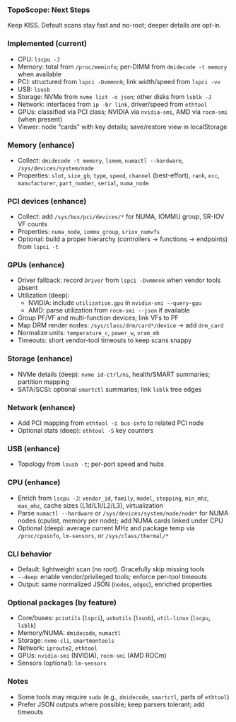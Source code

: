 ### TopoScope: Next Steps

Keep KISS. Default scans stay fast and no-root; deeper details are opt-in.

### Implemented (current)
- CPU: `lscpu -J`
- Memory: total from `/proc/meminfo`; per-DIMM from `dmidecode -t memory` when available
- PCI: structured from `lspci -Dvmmnnk`; link width/speed from `lspci -vv`
- USB: `lsusb`
- Storage: NVMe from `nvme list -o json`; other disks from `lsblk -J`
- Network: interfaces from `ip -br link`, driver/speed from `ethtool`
- GPUs: classified via PCI class; NVIDIA via `nvidia-smi`, AMD via `rocm-smi` (when present)
- Viewer: node “cards” with key details; save/restore view in localStorage

### Memory (enhance)
- Collect: `dmidecode -t memory`, `lsmem`, `numactl --hardware`, `/sys/devices/system/node`
- Properties: `slot`, `size_gb`, `type`, `speed`, `channel` (best-effort), `rank`, `ecc`, `manufacturer`, `part_number`, `serial`, `numa_node`

### PCI devices (enhance)
- Collect: add `/sys/bus/pci/devices/*` for NUMA, IOMMU group, SR-IOV VF counts
- Properties: `numa_node`, `iommu_group`, `sriov_numvfs`
- Optional: build a proper hierarchy (controllers → functions → endpoints) from `lspci -t`

### GPUs (enhance)
- Driver fallback: record `Driver` from `lspci -Dvmmnnk` when vendor tools absent
- Utilization (deep):
  - NVIDIA: include `utilization.gpu` in `nvidia-smi --query-gpu`
  - AMD: parse utilization from `rocm-smi --json` if available
- Group PF/VF and multi-function devices; link VFs to PF
- Map DRM render nodes: `/sys/class/drm/card*/device` → add `drm_card`
- Normalize units: `temperature_c`, `power_w`, `vram_mb`
- Timeouts: short vendor-tool timeouts to keep scans snappy

### Storage (enhance)
- NVMe details (deep): `nvme id-ctrl/ns`, health/SMART summaries; partition mapping
- SATA/SCSI: optional `smartctl` summaries; link `lsblk` tree edges

### Network (enhance)
- Add PCI mapping from `ethtool -i bus-info` to related PCI node
- Optional stats (deep): `ethtool -S` key counters

### USB (enhance)
- Topology from `lsusb -t`; per-port speed and hubs

### CPU (enhance)
- Enrich from `lscpu -J`: `vendor_id`, `family`, `model`, `stepping`, `min_mhz`, `max_mhz`, cache sizes (L1d/L1i/L2/L3), virtualization
- Parse `numactl --hardware` or `/sys/devices/system/node/node*` for NUMA nodes (cpulist, memory per node); add NUMA cards linked under CPU
- Optional (deep): average current MHz and package temp via `/proc/cpuinfo`, `lm-sensors`, or `/sys/class/thermal/*`

### CLI behavior
- Default: lightweight scan (no root). Gracefully skip missing tools
- `--deep`: enable vendor/privileged tools; enforce per-tool timeouts
- Output: same normalized JSON (`nodes`, `edges`), enriched properties

### Optional packages (by feature)
- Core/buses: `pciutils` (`lspci`), `usbutils` (`lsusb`), `util-linux` (`lscpu`, `lsblk`)
- Memory/NUMA: `dmidecode`, `numactl`
- Storage: `nvme-cli`, `smartmontools`
- Network: `iproute2`, `ethtool`
- GPUs: `nvidia-smi` (NVIDIA), `rocm-smi` (AMD ROCm)
- Sensors (optional): `lm-sensors`

### Notes
- Some tools may require `sudo` (e.g., `dmidecode`, `smartctl`, parts of `ethtool`)
- Prefer JSON outputs where possible; keep parsers tolerant; add timeouts
